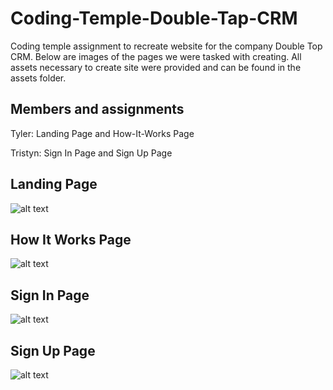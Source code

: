 # Coding-Temple-Double-Tap-CRM
Coding temple assignment to recreate website for the company Double Top CRM. Below are images of the pages we were tasked with creating. All assets necessary to create site were provided and can be found in the assets folder.

## Members and assignments

Tyler: Landing Page and How-It-Works Page

Tristyn: Sign In Page and Sign Up Page

## Landing Page
![alt text](https://github.com/tylerob65/Coding-Temple-Double-Tap-CRM/blob/3f1d85cc8a08b5b89f27a56c076366e76d075c02/assets/CRM-Landing.png?raw=true)

## How It Works Page
![alt text](https://github.com/tylerob65/Coding-Temple-Double-Tap-CRM/blob/3f1d85cc8a08b5b89f27a56c076366e76d075c02/assets/How-It-Works.png?raw=true)

## Sign In Page
![alt text](https://github.com/tylerob65/Coding-Temple-Double-Tap-CRM/blob/3f1d85cc8a08b5b89f27a56c076366e76d075c02/assets/Sign%20In%20-%20CRM%20Sign%20In.png?raw=true)

## Sign Up Page
![alt text](https://github.com/tylerob65/Coding-Temple-Double-Tap-CRM/blob/3f1d85cc8a08b5b89f27a56c076366e76d075c02/assets/Sign%20Up%20-%20CRM%20SIgnup.png?raw=true)

